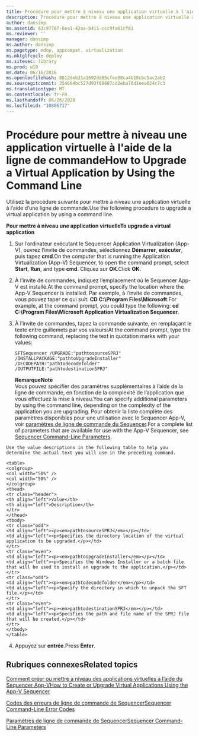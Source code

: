 ```yaml
---
title: Procédure pour mettre à niveau une application virtuelle à l'aide de la ligne de commande
description: Procédure pour mettre à niveau une application virtuelle à l'aide de la ligne de commande
author: dansimp
ms.assetid: 83c97767-6ea1-42aa-b411-ccc9fa61cf81
ms.reviewer: ''
manager: dansimp
ms.author: dansimp
ms.pagetype: mdop, appcompat, virtualization
ms.mktglfcycl: deploy
ms.sitesec: library
ms.prod: w10
ms.date: 06/16/2016
ms.openlocfilehash: 8612deb31a1692dd85cfee88ca4b18cbc5ac2ab2
ms.sourcegitcommit: 354664bc527d93f80687cd2eba70d1eea024c7c3
ms.translationtype: MT
ms.contentlocale: fr-FR
ms.lasthandoff: 06/26/2020
ms.locfileid: "10806717"
---
```

# <span data-ttu-id="37e15-103">Procédure pour mettre à niveau une application virtuelle à l'aide de la ligne de commande</span><span class="sxs-lookup"><span data-stu-id="37e15-103">How to Upgrade a Virtual Application by Using the Command Line</span></span>


<span data-ttu-id="37e15-104">Utilisez la procédure suivante pour mettre à niveau une application virtuelle à l’aide d’une ligne de commande.</span><span class="sxs-lookup"><span data-stu-id="37e15-104">Use the following procedure to upgrade a virtual application by using a command line.</span></span>

**<span data-ttu-id="37e15-105">Pour mettre à niveau une application virtuelle</span><span class="sxs-lookup"><span data-stu-id="37e15-105">To upgrade a virtual application</span></span>**

1.  <span data-ttu-id="37e15-106">Sur l’ordinateur exécutant le Sequencer Application Virtualization (App-V), ouvrez l’invite de commandes, sélectionnez **Démarrer**, **exécuter**, puis tapez **cmd**.</span><span class="sxs-lookup"><span data-stu-id="37e15-106">On the computer that is running the Application Virtualization (App-V) Sequencer, to open the command prompt, select **Start**, **Run**, and type **cmd**.</span></span> <span data-ttu-id="37e15-107">Cliquez sur **OK**.</span><span class="sxs-lookup"><span data-stu-id="37e15-107">Click **OK**.</span></span>

2.  <span data-ttu-id="37e15-108">À l’invite de commandes, indiquez l’emplacement où le Sequencer App-V est installé.</span><span class="sxs-lookup"><span data-stu-id="37e15-108">At the command prompt, specify the location where the App-V Sequencer is installed.</span></span> <span data-ttu-id="37e15-109">Par exemple, à l’invite de commandes, vous pouvez taper ce qui suit: **CD C:\\Program Files\\Microsoft**.</span><span class="sxs-lookup"><span data-stu-id="37e15-109">For example, at the command prompt, you could type the following: **cd C:\\Program Files\\Microsoft Application Virtualization Sequencer**.</span></span>

3.  <span data-ttu-id="37e15-110">À l’invite de commandes, tapez la commande suivante, en remplaçant le texte entre guillemets par vos valeurs:</span><span class="sxs-lookup"><span data-stu-id="37e15-110">At the command prompt, type the following command, replacing the text in quotation marks with your values:</span></span>

    `SFTSequencer /UPGRADE:"pathtosourceSPRJ" /INSTALLPACKAGE:"pathtoUpgradeInstaller" /DECODEPATH:"pathtodecodefolder" /OUTPUTFILE:"pathtodestinationSPRJ"`

    **<span data-ttu-id="37e15-111">Remarque</span><span class="sxs-lookup"><span data-stu-id="37e15-111">Note</span></span>**  
    <span data-ttu-id="37e15-112">Vous pouvez spécifier des paramètres supplémentaires à l’aide de la ligne de commande, en fonction de la complexité de l’application que vous effectuez la mise à niveau.</span><span class="sxs-lookup"><span data-stu-id="37e15-112">You can specify additional parameters by using the command line, depending on the complexity of the application you are upgrading.</span></span> <span data-ttu-id="37e15-113">Pour obtenir la liste complète des paramètres disponibles pour une utilisation avec le Sequencer App-V, voir [paramètres de ligne de commande du Sequencer](sequencer-command-line-parameters.md).</span><span class="sxs-lookup"><span data-stu-id="37e15-113">For a complete list of parameters that are available for use with the App-V Sequencer, see [Sequencer Command-Line Parameters](sequencer-command-line-parameters.md).</span></span>



~~~
Use the value descriptions in the following table to help you determine the actual text you will use in the preceding command.

<table>
<colgroup>
<col width="50%" />
<col width="50%" />
</colgroup>
<thead>
<tr class="header">
<th align="left">Value</th>
<th align="left">Description</th>
</tr>
</thead>
<tbody>
<tr class="odd">
<td align="left"><p><em>pathtosourceSPRJ</em></p></td>
<td align="left"><p>Specifies the directory location of the virtual application to be upgraded.</p></td>
</tr>
<tr class="even">
<td align="left"><p><em>pathtoUpgradeInstaller</em></p></td>
<td align="left"><p>Specifies the Windows Installer or a batch file that will be used to install an upgrade to the application.</p></td>
</tr>
<tr class="odd">
<td align="left"><p><em>pathtodecodefolder</em></p></td>
<td align="left"><p>Specify the directory in which to unpack the SFT file.</p></td>
</tr>
<tr class="even">
<td align="left"><p><em>pathtodestinationSPRJ</em></p></td>
<td align="left"><p>Specifies the path and file name of the SPRJ file that will be created.</p></td>
</tr>
</tbody>
</table>
~~~



4. <span data-ttu-id="37e15-114">Appuyez sur **entrée**.</span><span class="sxs-lookup"><span data-stu-id="37e15-114">Press **Enter**.</span></span>

## <span data-ttu-id="37e15-115">Rubriques connexes</span><span class="sxs-lookup"><span data-stu-id="37e15-115">Related topics</span></span>


[<span data-ttu-id="37e15-116">Comment créer ou mettre à niveau des applications virtuelles à l’aide du Sequencer App-V</span><span class="sxs-lookup"><span data-stu-id="37e15-116">How to Create or Upgrade Virtual Applications Using the App-V Sequencer</span></span>](how-to-create-or-upgrade-virtual-applications-using--the-app-v-sequencer.md)

[<span data-ttu-id="37e15-117">Codes des erreurs de ligne de commande de Sequencer</span><span class="sxs-lookup"><span data-stu-id="37e15-117">Sequencer Command-Line Error Codes</span></span>](sequencer-command-line-error-codes.md)

[<span data-ttu-id="37e15-118">Paramètres de ligne de commande de Sequencer</span><span class="sxs-lookup"><span data-stu-id="37e15-118">Sequencer Command-Line Parameters</span></span>](sequencer-command-line-parameters.md)









